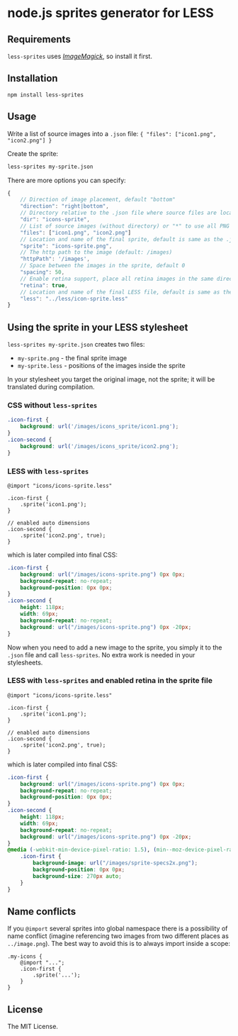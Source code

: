 # node.js sprites generator for LESS

## Requirements
`less-sprites` uses [*ImageMagick*](http://www.imagemagick.org/), so install it first. 

## Installation
```
npm install less-sprites
```

## Usage
Write a list of source images into a `.json` file:
`{ "files": ["icon1.png", "icon2.png"] }`

Create the sprite:
```bash
less-sprites my-sprite.json
```

There are more options you can specify:
```JavaScript
{
	// Direction of image placement, default "bottom"
	"direction": "right|bottom",
	// Directory relative to the .json file where source files are located
	"dir": "icons-sprite",
	// List of source images (without directory) or "*" to use all PNG files
	"files": ["icon1.png", "icon2.png"]
	// Location and name of the final sprite, default is same as the .json file.
	"sprite": "icons-sprite.png",
	// The http path to the image (default: /images)
	"httpPath": '/images',
	// Space between the images in the sprite, default 0
	"spacing": 50,
	// Enable retina support, place all retina images in the same directory name with 2x at the end, eg.: icons-sprite2x
	"retina": true,
	// Location and name of the final LESS file, default is same as the .json file.
	"less": "../less/icon-sprite.less"
}
```

## Using the sprite in your LESS stylesheet
`less-sprites my-sprite.json` creates two files:
* `my-sprite.png` - the final sprite image
* `my-sprite.less` - positions of the images inside the sprite

In your stylesheet you target the original image, not the sprite; it will be translated during compilation.
### CSS without `less-sprites`
```css
.icon-first {
	background: url('/images/icons_sprite/icon1.png');
}
.icon-second {
	background: url('/images/icons_sprite/icon2.png');
}
```

### LESS with `less-sprites`
```less
@import "icons/icons-sprite.less"

.icon-first {
	.sprite('icon1.png');
}

// enabled auto dimensions
.icon-second {
	.sprite('icon2.png', true);
}
```
which is later compiled into final CSS:
```css
.icon-first {
	background: url("/images/icons-sprite.png") 0px 0px;
	background-repeat: no-repeat;
	background-position: 0px 0px;
}
.icon-second {
	height: 118px;
	width: 69px;
	background-repeat: no-repeat;
	background: url("/images/icons-sprite.png") 0px -20px;
}

```
Now when you need to add a new image to the sprite, you simply it to the `.json` file and call `less-sprites`.
No extra work is needed in your stylesheets.

### LESS with `less-sprites` and enabled retina in the sprite file
```less
@import "icons/icons-sprite.less"

.icon-first {
	.sprite('icon1.png');
}

// enabled auto dimensions
.icon-second {
	.sprite('icon2.png', true);
}
```
which is later compiled into final CSS:
```css
.icon-first {
	background: url("/images/icons-sprite.png") 0px 0px;
	background-repeat: no-repeat;
	background-position: 0px 0px;
}
.icon-second {
	height: 118px;
	width: 69px;
	background-repeat: no-repeat;
	background: url("/images/icons-sprite.png") 0px -20px;
}
@media (-webkit-min-device-pixel-ratio: 1.5), (min--moz-device-pixel-ratio: 1.5), (-o-min-device-pixel-ratio: 3/2), (min-device-pixel-ratio: 1.5) {
	.icon-first {
		background-image: url("/images/sprite-specs2x.png");
		background-position: 0px 0px;
		background-size: 270px auto;
	}
}

```
## Name conflicts
If you `@import` several sprites into global namespace there is a possibility of name conflict (imagine referencing two images from two different places as `../image.png`). The best way to avoid this is to always import inside a scope:
```less
.my-icons {
	@import "...";
	.icon-first {
		.sprite('...');
	}
}
```

## License
The MIT License.
